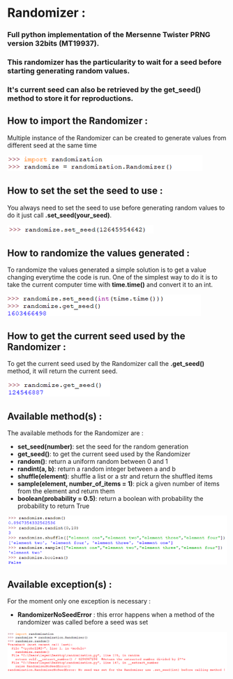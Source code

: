 # Randomizer :
### Full python implementation of the Mersenne Twister PRNG version 32bits (MT19937).

### This randomizer has the particularity to wait for a seed before starting generating random values.
### It's current seed can also be retrieved by the __get_seed()__ method to store it for reproductions.

## How to import the Randomizer :

Multiple instance of the Randomizer can be created to generate values from different seed at the same time

![How to import the randomizer image](./pictures/how-to-import-it.png?raw=true "Importation of the Randomizer")

## How to set the set the seed to use :

You always need to set the seed to use before generating random values to do it just call __.set_seed(your_seed)__.

![How to set the seed to use image](./pictures/set_seed.png?raw=true "Set the seed to use")

## How to randomize the values generated :

To randomize the values generated a simple solution is to get a value changing everytime the code is run.
One of the simplest way to do it is to take the current computer time with __time.time()__ and convert it to an int.

![How to randomize the values image](./pictures/how-to-randomize-the-values.png?raw=true "Get the current time")

## How to get the current seed used by the Randomizer :

To get the current seed used by the Randomizer call the __.get_seed()__ method, it will return the current seed.

![How to get the current seed used image](./pictures/get_seed.png?raw=true "Get the current seed")

## Available method(s) :

The available methods for the Randomizer are :
   - __set_seed(number)__: set the seed for the random generation
   - __get_seed()__: to get the current seed used by the Randomizer
   - __random()__: return a uniform random between 0 and 1
   - __randint(a, b)__: return a random integer between a and b
   - __shuffle(element)__: shuffle a list or a str and return the shuffled items
   - __sample(element, number_of_items = 1)__: pick a given number of items from the element and return them
   - __boolean(probability = 0.5)__: return a boolean with probability the probability to return True

![Available method(s) image](./pictures/methods.png?raw=true "Methods available")

## Available exception(s) :

For the moment only one exception is necessary :
  - __RandomizerNoSeedError__ : this error happens when a method of the randomizer was called before a seed was set
  
![Available exception(s) image](./pictures/exceptions.png?raw=true "Exceptions available")
